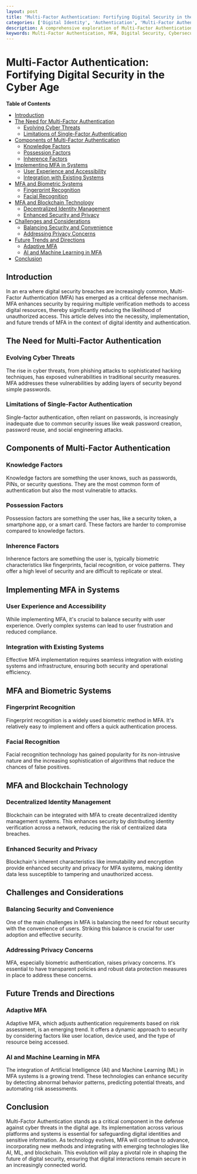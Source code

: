 ```yaml
---
layout: post
title: "Multi-Factor Authentication: Fortifying Digital Security in the Cyber Age"
categories: ['Digital Identity', 'Authentication', 'Multi-Factor Authentication', 'Cybersecurity', 'Technology']
description: A comprehensive exploration of Multi-Factor Authentication (MFA), examining its importance in digital security, the various authentication methods it encompasses, and its role in the evolving landscape of cybersecurity and digital identity management.
keywords: Multi-Factor Authentication, MFA, Digital Security, Cybersecurity, Authentication Methods, Digital Identity
---
```


# Multi-Factor Authentication: Fortifying Digital Security in the Cyber Age

**Table of Contents**

- [Introduction](#introduction)
- [The Need for Multi-Factor Authentication](#the-need-for-multi-factor-authentication)
  - [Evolving Cyber Threats](#evolving-cyber-threats)
  - [Limitations of Single-Factor Authentication](#limitations-of-single-factor-authentication)
- [Components of Multi-Factor Authentication](#components-of-multi-factor-authentication)
  - [Knowledge Factors](#knowledge-factors)
  - [Possession Factors](#possession-factors)
  - [Inherence Factors](#inherence-factors)
- [Implementing MFA in Systems](#implementing-mfa-in-systems)
  - [User Experience and Accessibility](#user-experience-and-accessibility)
  - [Integration with Existing Systems](#integration-with-existing-systems)
- [MFA and Biometric Systems](#mfa-and-biometric-systems)
  - [Fingerprint Recognition](#fingerprint-recognition)
  - [Facial Recognition](#facial-recognition)
- [MFA and Blockchain Technology](#mfa-and-blockchain-technology)
  - [Decentralized Identity Management](#decentralized-identity-management)
  - [Enhanced Security and Privacy](#enhanced-security-and-privacy)
- [Challenges and Considerations](#challenges-and-considerations)
  - [Balancing Security and Convenience](#balancing-security-and-convenience)
  - [Addressing Privacy Concerns](#addressing-privacy-concerns)
- [Future Trends and Directions](#future-trends-and-directions)
  - [Adaptive MFA](#adaptive-mfa)
  - [AI and Machine Learning in MFA](#ai-and-machine-learning-in-mfa)
- [Conclusion](#conclusion)

## Introduction

In an era where digital security breaches are increasingly common, Multi-Factor Authentication (MFA) has emerged as a critical defense mechanism. MFA enhances security by requiring multiple verification methods to access digital resources, thereby significantly reducing the likelihood of unauthorized access. This article delves into the necessity, implementation, and future trends of MFA in the context of digital identity and authentication.

## The Need for Multi-Factor Authentication

### Evolving Cyber Threats

The rise in cyber threats, from phishing attacks to sophisticated hacking techniques, has exposed vulnerabilities in traditional security measures. MFA addresses these vulnerabilities by adding layers of security beyond simple passwords.

### Limitations of Single-Factor Authentication

Single-factor authentication, often reliant on passwords, is increasingly inadequate due to common security issues like weak password creation, password reuse, and social engineering attacks.

## Components of Multi-Factor Authentication

### Knowledge Factors

Knowledge factors are something the user knows, such as passwords, PINs, or security questions. They are the most common form of authentication but also the most vulnerable to attacks.

### Possession Factors

Possession factors are something the user has, like a security token, a smartphone app, or a smart card. These factors are harder to compromise compared to knowledge factors.

### Inherence Factors

Inherence factors are something the user is, typically biometric characteristics like fingerprints, facial recognition, or voice patterns. They offer a high level of security and are difficult to replicate or steal.

## Implementing MFA in Systems

### User Experience and Accessibility

While implementing MFA, it's crucial to balance security with user experience. Overly complex systems can lead to user frustration and reduced compliance.

### Integration with Existing Systems

Effective MFA implementation requires seamless integration with existing systems and infrastructure, ensuring both security and operational efficiency.

## MFA and Biometric Systems

### Fingerprint Recognition

Fingerprint recognition is a widely used biometric method in MFA. It's relatively easy to implement and offers a quick authentication process.

### Facial Recognition

Facial recognition technology has gained popularity for its non-intrusive nature and the increasing sophistication of algorithms that reduce the chances of false positives.

## MFA and Blockchain Technology

### Decentralized Identity Management

Blockchain can be integrated with MFA to create decentralized identity management systems. This enhances security by distributing identity verification across a network, reducing the risk of centralized data breaches.

### Enhanced Security and Privacy

Blockchain's inherent characteristics like immutability and encryption provide enhanced security and privacy for MFA systems, making identity data less susceptible to tampering and unauthorized access.

## Challenges and Considerations

### Balancing Security and Convenience

One of the main challenges in MFA is balancing the need for robust security with the convenience of users. Striking this balance is crucial for user adoption and effective security.

### Addressing Privacy Concerns

MFA, especially biometric authentication, raises privacy concerns. It's essential to have transparent policies and robust data protection measures in place to address these concerns.

## Future Trends and Directions

### Adaptive MFA

Adaptive MFA, which adjusts authentication requirements based on risk assessment, is an emerging trend. It offers a dynamic approach to security by considering factors like user location, device used, and the type of resource being accessed.

### AI and Machine Learning in MFA

The integration of Artificial Intelligence (AI) and Machine Learning (ML) in MFA systems is a growing trend. These technologies can enhance security by detecting abnormal behavior patterns, predicting potential threats, and automating risk assessments.

## Conclusion

Multi-Factor Authentication stands as a critical component in the defense against cyber threats in the digital age. Its implementation across various platforms and systems is essential for safeguarding digital identities and sensitive information. As technology evolves, MFA will continue to advance, incorporating new methods and integrating with emerging technologies like AI, ML, and blockchain. This evolution will play a pivotal role in shaping the future of digital security, ensuring that digital interactions remain secure in an increasingly connected world.
